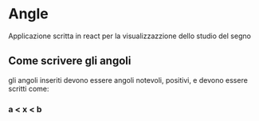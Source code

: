 # Angle

Applicazione scritta in react per la visualizzazzione dello studio del segno

## Come scrivere gli angoli

gli angoli inseriti devono essere angoli notevoli, positivi, e devono essere scritti come:
 
### a < x < b

